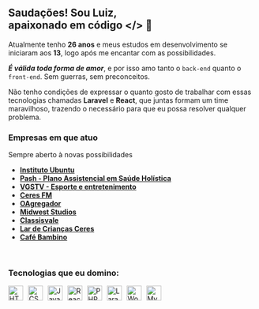 ## Saudações! Sou Luiz, <br />apaixonado em código </> 💚

Atualmente tenho <strong>26 anos</strong> e meus estudos em desenvolvimento se iniciaram aos <strong>13</strong>, logo após me encantar com as possibilidades.

<i><b>É válida toda forma de amor</b></i>, e por isso amo tanto o `back-end` quanto o `front-end`. Sem guerras, sem preconceitos.

Não tenho condições de expressar o quanto gosto de trabalhar com essas tecnologias chamadas <b>Laravel</b> e <b>React</b>, que juntas formam um time maravilhoso, trazendo o necessário para que eu possa resolver qualquer problema.

### Empresas em que atuo
Sempre aberto à novas possibilidades
<br />

- <b>[Instituto Ubuntu](https://institutoubuntu.com)</b>
- <b>[Pash - Plano Assistencial em Saúde Holística](https://pash.com.br)</b>
- <b>[VGSTV - Esporte e entretenimento](https://vgstv.com.br)</b>
- <b>[Ceres FM](https://vgstv.com.br)</b>
- <b>[OAgregador](https://oagregador.com.br)</b>
- <b>[Midwest Studios](https://midwest.studio)</b>
- <b>[Classisvale](https://classisvale.com.br)</b>
- <b>[Lar de Crianças Ceres](https://lardecriancasceres.com.br)</b>
- <b>[Café Bambino](https:/cafebambino.com.br)</b>
<br />

### Tecnologias que eu domino:

<div style="display: inline_block; margin-top: 15px;">
  <img title="HTML" alt="HTML" height="30" src="https://cdn-icons-png.flaticon.com/128/1051/1051277.png" style="margin-right: 6px;">
  <img title="CSS" alt="CSS" height="30" src="https://cdn-icons-png.flaticon.com/128/732/732190.png" style="margin-right: 6px;">
  <img title="JavaScript" alt="JavaScript" height="30" src="https://cdn-icons-png.flaticon.com/128/5968/5968292.png" style="margin-right: 6px;">
  <img title="ReactJS" alt="ReactJS" height="30" src="https://cdn-icons-png.flaticon.com/128/1126/1126012.png" style="margin-right: 6px;">
  <img title="PHP" alt="PHP" height="30" src="https://cdn-icons-png.flaticon.com/128/919/919830.png" style="margin-right: 6px;">
  <img title="Laravel" alt="Laravel" height="30" src="https://cdn.iconscout.com/icon/free/png-256/laravel-226015.png" style="margin-right: 6px;">
  <img title="Wordpress" alt="Wordpress" height="30" src="https://cdn-icons-png.flaticon.com/128/174/174881.png" style="margin-right: 6px;">
  <img title="MySQL" alt="MySQL" height="30" src="https://cdn-icons-png.flaticon.com/128/5968/5968313.png" style="margin-right: 6px;">
</div>

